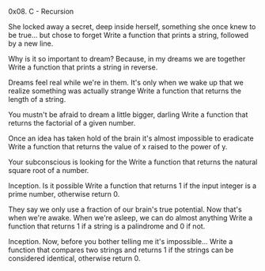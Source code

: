 0x08. C - Recursion

She locked away a secret, deep inside herself, something she once knew to be true... but chose to forget Write a function that prints a string, followed by a new line.

Why is it so important to dream? Because, in my dreams we are together Write a function that prints a string in reverse.

Dreams feel real while we're in them. It's only when we wake up that we realize something was actually strange Write a function that returns the length of a string.

You mustn't be afraid to dream a little bigger, darling Write a function that returns the factorial of a given number.

Once an idea has taken hold of the brain it's almost impossible to eradicate Write a function that returns the value of x raised to the power of y.

Your subconscious is looking for the Write a function that returns the natural square root of a number.

Inception. Is it possible Write a function that returns 1 if the input integer is a prime number, otherwise return 0.

They say we only use a fraction of our brain's true potential. Now that's when we're awake. When we're asleep, we can do almost anything Write a function that returns 1 if a string is a palindrome and 0 if not.

Inception. Now, before you bother telling me it's impossible... Write a function that compares two strings and returns 1 if the strings can be considered identical, otherwise return 0.
